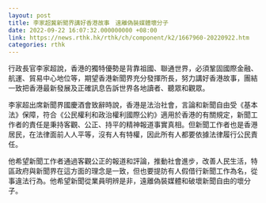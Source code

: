 ```yaml
---
layout: post
title: 李家超冀新聞界講好香港故事　遠離偽裝媒體壞分子
date: 2022-09-22 16:07:32.000000000 +08:00
link: https://news.rthk.hk/rthk/ch/component/k2/1667960-20220922.htm
categories: rthk
---
```


行政長官李家超說，香港的獨特優勢是背靠祖國、聯通世界，必須鞏固國際金融、航運、貿易中心地位等，期望香港新聞界充分發揮所長，努力講好香港故事，團結一致把香港最新發展及正確訊息告訴世界各地讀者、聽眾和觀眾。

李家超出席新聞界國慶酒會致辭時說，香港是法治社會，言論和新聞自由受《基本法》保障，符合《公民權利和政治權利國際公約》適用於香港的有關規定，新聞工作者的責任是秉持客觀、公正、持平的精神報道事實真相。但新聞工作者也是香港居民，在法律面前人人平等，沒有人有特權，因此所有人都要依據法律履行公民責任。

他希望新聞工作者通過客觀公正的報道和評論，推動社會進步，改善人民生活，特區政府與新聞界在這方面的理念是一致，但也要提防有人假借行新聞工作為名，從事違法行為。他希望新聞從業員明辨是非，遠離偽裝媒體和破壞新聞自由的壞分子。
